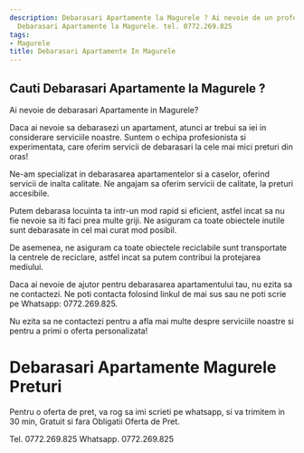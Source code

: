 ```yaml
---
description: Debarasari Apartamente la Magurele ? Ai nevoie de un profesionist in
  Debarasari Apartamente la Magurele. tel. 0772.269.825
tags:
- Magurele
title: Debarasari Apartamente In Magurele
---
```



## Cauti Debarasari Apartamente la Magurele ?


Ai nevoie de debarasari Apartamente in Magurele? 

Daca ai nevoie sa debarasezi un apartament, atunci ar trebui sa iei in considerare serviciile noastre. Suntem o echipa profesionista si experimentata, care oferim servicii de debarasari la cele mai mici preturi din oras! 

Ne-am specializat in debarasarea apartamentelor si a caselor, oferind servicii de inalta calitate. Ne angajam sa oferim servicii de calitate, la preturi accesibile. 

Putem debarasa locuinta ta intr-un mod rapid si eficient, astfel incat sa nu fie nevoie sa iti faci prea multe griji. Ne asiguram ca toate obiectele inutile sunt debarasate in cel mai curat mod posibil. 

De asemenea, ne asiguram ca toate obiectele reciclabile sunt transportate la centrele de reciclare, astfel incat sa putem contribui la protejarea mediului. 

Daca ai nevoie de ajutor pentru debarasarea apartamentului tau, nu ezita sa ne contactezi. Ne poti contacta folosind linkul de mai sus sau ne poti scrie pe Whatsapp: 0772.269.825. 

Nu ezita sa ne contactezi pentru a afla mai multe despre serviciile noastre si pentru a primi o oferta personalizata!

# Debarasari Apartamente Magurele Preturi
Pentru o oferta de pret, va rog sa imi scrieti pe whatsapp, si va trimitem in 30 min, Gratuit si fara Obligatii Oferta de Pret.

Tel. 0772.269.825
Whatsapp. 0772.269.825